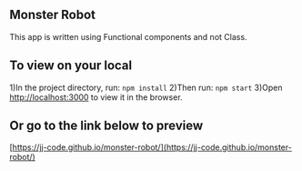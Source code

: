 ## Monster Robot

This app is written using Functional components and not Class.

## To view on your local

1)In the project directory, run: `npm install`
2)Then run: `npm start`
3)Open [http://localhost:3000](http://localhost:3000) to view it in the browser.

## Or go to the link below to preview

[https://jj-code.github.io/monster-robot/](https://jj-code.github.io/monster-robot/)
